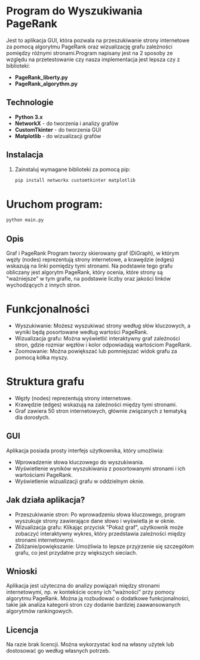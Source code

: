 # Program do Wyszukiwania PageRank

Jest to aplikacja GUI, która pozwala na przeszukiwanie strony internetowe za pomocą algorytmu PageRank oraz wizualizację grafu zależności pomiędzy różnymi stronami.Program napisany jest na 2 sposoby ze względu na przetestowanie czy nasza implementacja jest lepsza czy z biblioteki:
- **PageRank_liberty.py**
- **PageRank_algorythm.py**

## Technologie

- **Python 3.x**
- **NetworkX** - do tworzenia i analizy grafów
- **CustomTkinter** - do tworzenia GUI
- **Matplotlib** - do wizualizacji grafów

## Instalacja

1. Zainstaluj wymagane biblioteki za pomocą pip:

   ```bash
   pip install networkx customtkinter matplotlib
   ```
# Uruchom program:

```bash
python main.py
```
## Opis
Graf i PageRank
Program tworzy skierowany graf (DiGraph), w którym węzły (nodes) reprezentują strony internetowe, a krawędzie (edges) wskazują na linki pomiędzy tymi stronami. Na podstawie tego grafu obliczany jest algorytm PageRank, który ocenia, które strony są "ważniejsze" w tym grafie, na podstawie liczby oraz jakości linków wychodzących z innych stron.

# Funkcjonalności
- Wyszukiwanie: Możesz wyszukiwać strony według słów kluczowych, a wyniki będą posortowane według wartości PageRank.
- Wizualizacja grafu: Można wyświetlić interaktywny graf zależności stron, gdzie rozmiar węzłów i kolor odpowiadają wartościom PageRank.
- Zoomowanie: Można powiększać lub pomniejszać widok grafu za pomocą kółka myszy.
# Struktura grafu
- Węzły (nodes) reprezentują strony internetowe.
- Krawędzie (edges) wskazują na zależności między tymi stronami.
- Graf zawiera 50 stron internetowych, głównie związanych z tematyką dla dorosłych.
## GUI
Aplikacja posiada prosty interfejs użytkownika, który umożliwia:
- Wprowadzenie słowa kluczowego do wyszukiwania.
- Wyświetlenie wyników wyszukiwania z posortowanymi stronami i ich wartościami PageRank.
- Wyświetlenie wizualizacji grafu w oddzielnym oknie.
## Jak działa aplikacja?
- Przeszukiwanie stron: Po wprowadzeniu słowa kluczowego, program wyszukuje strony zawierające dane słowo i wyświetla je w oknie.
- Wizualizacja grafu: Klikając przycisk "Pokaż graf", użytkownik może zobaczyć interaktywny wykres, który przedstawia zależności między stronami internetowymi.
- Zbliżanie/powiększanie: Umożliwia to lepsze przyjrzenie się szczegółom grafu, co jest przydatne przy większych sieciach.
## Wnioski
Aplikacja jest użyteczna do analizy powiązań między stronami internetowymi, np. w kontekście oceny ich "ważności" przy pomocy algorytmu PageRank. Można ją rozbudować o dodatkowe funkcjonalności, takie jak analiza kategorii stron czy dodanie bardziej zaawansowanych algorytmów rankingowych.

## Licencja
Na razie brak licencji. Można wykorzystać kod na własny użytek lub dostosować go według własnych potrzeb.
